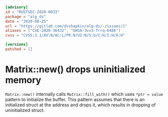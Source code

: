 ```toml
[advisory]
id = "RUSTSEC-2020-0033"
package = "alg_ds"
date = "2020-08-25"
url = "https://gitlab.com/dvshapkin/alg-ds/-/issues/1"
aliases = ["CVE-2020-36432", "GHSA-3vv3-frrq-6486"]
cvss = "CVSS:3.1/AV:N/AC:L/PR:N/UI:N/S:U/C:H/I:H/A:H"

[versions]
patched = []
```

# Matrix::new() drops uninitialized memory

`Matrix::new()` internally calls `Matrix::fill_with()` which uses `*ptr = value` pattern to initialize the buffer.
This pattern assumes that there is an initialized struct at the address and drops it, which results in dropping of uninitialized struct.
